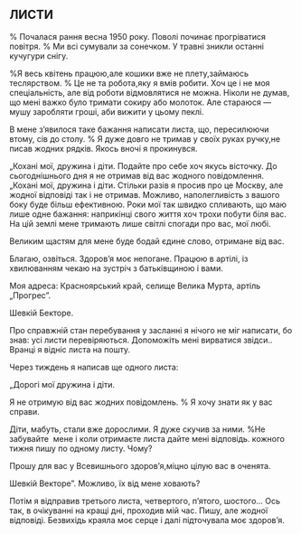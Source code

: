 ## ЛИСТИ

% Почалася рання весна 1950 року.
Поволі починає прогріватися повітря.
% Ми всі сумували за сонечком.
У травні зникли останні кучугури снігу.

%Я весь квітень працюю,але кошики вже не плету,займаюсь теслярством.
% Це не та робота,яку я вмів робити.
Хоч це і не моя спеціальність, але від роботи відмовлятися не можна.
Ніколи не думав, що мені важко було тримати сокиру або молоток.
Але стараюся — мушу заробляти гроші, аби вижити у цьому пеклі.

В мене з’явилося таке бажання написати листа, що, пересилюючи втому, сів до столу.
% Я дуже довго не тримав у своїх руках ручку,не писав жодних рядків.
Якось вночі я прокинувся.


„Кохані мої, дружина і діти.
Подайте про себе хоч якусь вісточку.
До сьогоднішнього дня я не отримав від вас жодного повідомлення.
„Кохані мої, дружина і діти.
Стільки разів я просив про це Москву, але жодної відповіді так і не отримав.
Можливо, наполегливість з вашого боку буде більш ефективною.
Роки мої так швидко спливають, що маю лише одне бажання: наприкінці свого життя хоч трохи побути біля вас.
На цій землі мене тримають лише світлі спогади про вас, мої любі.

Великим щастям для мене буде бодай єдине слово, отримане від вас.

Благаю, озвіться.
Здоров’я моє непогане.
Працюю в артілі, із хвилюванням чекаю на зустріч з батьківщиною і вами.



Моя адреса: Красноярський край, селище Велика Мурта, артіль „Прогрес”.

Шевкій Бекторе.

Про справжній стан перебування у засланні я нічого не міг написати, бо знав: усі листи перевіряються.
Допоможіть мені вирватися звідси..
Вранці я відніс листа на пошту.

Через тиждень я написав ще одного листа:

„Дорогі мої дружина і діти.

Я не отримую від вас жодних повідомлень.
% Я хочу знати як у вас справи.




Діти, мабуть, стали вже дорослими. Я дуже скучив за ними.
%Не забувайте  мене і коли отримаєте листа дайте мені відповідь.
кожного тижня пишу по одному листу.
Чому?

Прошу для вас у Всевишнього здоров’я,міцно цілую вас в оченята.

Шевкій Векторе”.
Можливо, їх від мене ховають?


Потім я відправив третього листа, четвертого, п’ятого, шостого...
Ось так, в очікуванні на кращі дні, проходив мій час.
Пишу, але жодної відповіді.
Безвихідь краяла моє серце і далі підточувала моє здоров’я.